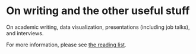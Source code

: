 # On writing and the other useful stuff

On academic writing, data visualization, presentations (including job talks), and interviews.

For more information, please see [the reading list](reading_list.md).
